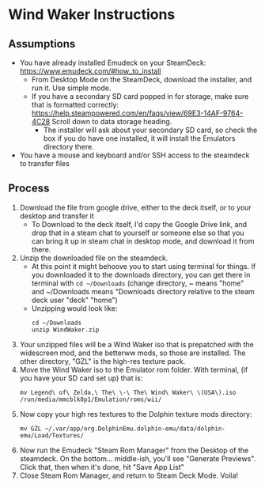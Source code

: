 # Wind Waker Instructions

## Assumptions
* You have already installed Emudeck on your SteamDeck: <https://www.emudeck.com/#how_to_install>
  * From Desktop Mode on the SteamDeck, download the installer, and run it. Use simple mode.
  * If you have a secondary SD card popped in for storage, make sure that is formatted correctly: <https://help.steampowered.com/en/faqs/view/69E3-14AF-9764-4C28> Scroll down to data storage heading.
    * The installer will ask about your secondary SD card, so check the box if you do have one installed, it will install the Emulators directory there.
* You have a mouse and keyboard and/or SSH access to the steamdeck to transfer files

## Process
1. Download the file from google drive, either to the deck itself, or to your desktop and transfer it
    * To Download to the deck itself, I'd copy the Google Drive link, and drop that in a steam chat to yourself or someone else so that you can bring it up in steam chat in desktop mode, and download it from there.
2. Unzip the downloaded file on the steamdeck.
    * At this point it might behoove you to start using terminal for things. If you downloaded it to the downloads directory, you can get there in terminal with `cd ~/Downloads` (change directory, ~ means "home" and ~/Downloads means "Downloads directory relative to the steam deck user "deck" "home")
    * Unzipping would look like:
      ```
      cd ~/Downloads
      unzip WindWaker.zip
      ```
3. Your unzipped files will be a Wind Waker iso that is prepatched with the widescreen mod, and the betterww mods, so those are installed. The other directory, "GZL" is the high-res texture pack.
4. Move the Wind Waker iso to the Emulator rom folder. With terminal, (if you have your SD card set up) that is:
    ```
    mv Legend\ of\ Zelda,\ The\ \-\ The\ Wind\ Waker\ \(USA\).iso /run/media/mmcblk0p1/Emulation/roms/wii/
    ```
5. Now copy your high res textures to the Dolphin texture mods directory:
    ```
    mv GZL ~/.var/app/org.DolphinEmu.dolphin-emu/data/dolphin-emu/Load/Textures/
    ```
6. Now run the Emudeck "Steam Rom Manager" from the Desktop of the steamdeck. On the bottom... middle-ish, you'll see "Generate Previews". Click that, then when it's done, hit "Save App List"
7. Close Steam Rom Manager, and return to Steam Deck Mode. Voila!
